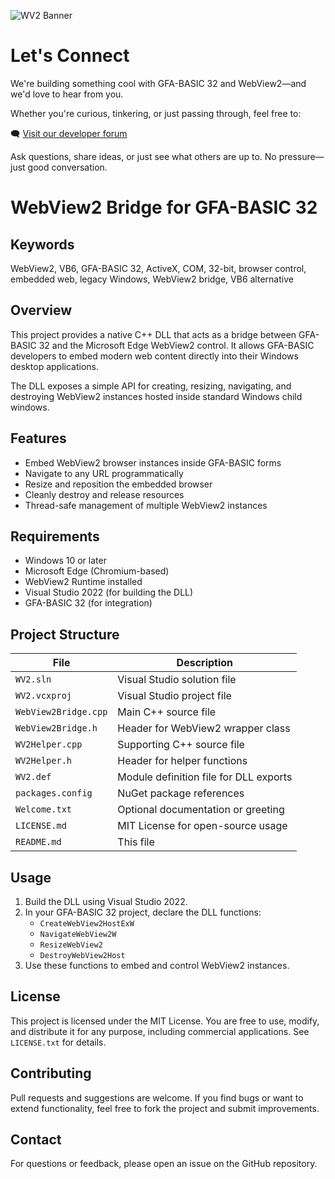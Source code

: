 ![WV2 Banner](https://github.com/XmanGB32/blob/master/banner.jpg?raw=true)

# Let's Connect

We're building something cool with GFA-BASIC 32 and WebView2—and we'd love to hear from you.

Whether you're curious, tinkering, or just passing through, feel free to:

🗨️ [Visit our developer forum](https://gb32.proboards.com)

Ask questions, share ideas, or just see what others are up to. No pressure—just good conversation.

# WebView2 Bridge for GFA-BASIC 32

## Keywords

WebView2, VB6, GFA-BASIC 32, ActiveX, COM, 32-bit, browser control, embedded web, legacy Windows, WebView2 bridge, VB6 alternative

## Overview

This project provides a native C++ DLL that acts as a bridge between GFA-BASIC 32 and the Microsoft Edge WebView2 control. It allows GFA-BASIC developers to embed modern web content directly into their Windows desktop applications.

The DLL exposes a simple API for creating, resizing, navigating, and destroying WebView2 instances hosted inside standard Windows child windows.

## Features

- Embed WebView2 browser instances inside GFA-BASIC forms
- Navigate to any URL programmatically
- Resize and reposition the embedded browser
- Cleanly destroy and release resources
- Thread-safe management of multiple WebView2 instances

## Requirements

- Windows 10 or later
- Microsoft Edge (Chromium-based)
- WebView2 Runtime installed
- Visual Studio 2022 (for building the DLL)
- GFA-BASIC 32 (for integration)

## Project Structure

| File                  | Description                                 |
|-----------------------|---------------------------------------------|
| `WV2.sln`             | Visual Studio solution file                 |
| `WV2.vcxproj`         | Visual Studio project file                  |
| `WebView2Bridge.cpp`  | Main C++ source file                        |
| `WebView2Bridge.h`    | Header for WebView2 wrapper class           |
| `WV2Helper.cpp`       | Supporting C++ source file                  |
| `WV2Helper.h`         | Header for helper functions                 |
| `WV2.def`             | Module definition file for DLL exports      |
| `packages.config`     | NuGet package references                    |
| `Welcome.txt`         | Optional documentation or greeting          |
| `LICENSE.md`          | MIT License for open-source usage           |
| `README.md`           | This file                                   |

## Usage

1. Build the DLL using Visual Studio 2022.
2. In your GFA-BASIC 32 project, declare the DLL functions:
   - `CreateWebView2HostExW`
   - `NavigateWebView2W`
   - `ResizeWebView2`
   - `DestroyWebView2Host`
3. Use these functions to embed and control WebView2 instances.

## License

This project is licensed under the MIT License. You are free to use, modify, and distribute it for any purpose, including commercial applications. See `LICENSE.txt` for details.

## Contributing

Pull requests and suggestions are welcome. If you find bugs or want to extend functionality, feel free to fork the project and submit improvements.

## Contact

For questions or feedback, please open an issue on the GitHub repository.

